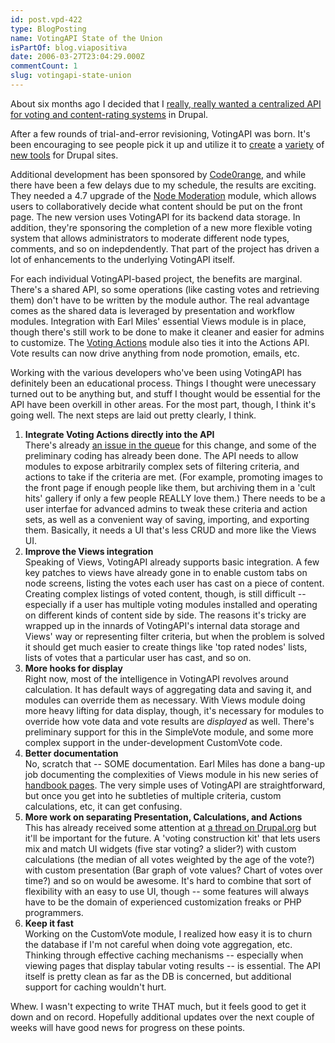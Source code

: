 ```yaml
---
id: post.vpd-422
type: BlogPosting
name: VotingAPI State of the Union
isPartOf: blog.viapositiva
date: 2006-03-27T23:04:29.000Z
commentCount: 1
slug: votingapi-state-union
---
```

About six months ago I decided that I [really, really wanted a centralized API for voting and content-rating systems](http://drupal.org/node/33629) in Drupal.

After a few rounds of trial-and-error revisioning, VotingAPI was born. It's been encouraging to see people pick it up and utilize it to [create](http://drupal.org/node/49767) a [variety](http://drupal.org/node/53611) of [new tools](http://drupal.org/node/48774) for Drupal sites.

Additional development has been sponsored by [Code0range](http://www.code0range.net/), and while there have been a few delays due to my schedule, the results are exciting. They needed a 4.7 upgrade of the [Node Moderation](http://drupal.org/node/11170) module, which allows users to collaboratively decide what content should be put on the front page. The new version uses VotingAPI for its backend data storage. In addition, they're sponsoring the completion of a new more flexible voting system that allows administrators to moderate different node types, comments, and so on indepdendently. That part of the project has driven a lot of enhancements to the underlying VotingAPI itself.

For each individual VotingAPI-based project, the benefits are marginal. There's a shared API, so some operations (like casting votes and retrieving them) don't have to be written by the module author. The real advantage comes as the shared data is leveraged by presentation and workflow modules. Integration with Earl Miles' essential Views module is in place, though there's still work to be done to make it cleaner and easier for admins to customize. The [Voting Actions](http://drupal.org/node/46895) module also ties it into the Actions API. Vote results can now drive anything from node promotion, emails, etc.

Working with the various developers who've been using VotingAPI has definitely been an educational process. Things I thought were unecessary turned out to be anything but, and stuff I thought would be essential for the API have been overkill in other areas. For the most part, though, I think it's going well. The next steps are laid out pretty clearly, I think.

1. **Integrate Voting Actions directly into the API**  
    There's already [an issue in the queue](http://drupal.org/node/52726) for this change, and some of the preliminary coding has already been done. The API needs to allow modules to expose arbitrarily complex sets of filtering criteria, and actions to take if the criteria are met. (For example, promoting images to the front page if enough people like them, but archiving them in a 'cult hits' gallery if only a few people REALLY love them.) There needs to be a user interfae for advanced admins to tweak these criteria and action sets, as well as a convenient way of saving, importing, and exporting them. Basically, it needs a UI that's less CRUD and more like the Views UI.
2. **Improve the Views integration**  
    Speaking of Views, VotingAPI already supports basic integration. A few key patches to views have already gone in to enable custom tabs on node screens, listing the votes each user has cast on a piece of content. Creating complex listings of voted content, though, is still difficult -- especially if a user has multiple voting modules installed and operating on different kinds of content side by side. The reasons it's tricky are wrapped up in the innards of VotingAPI's internal data storage and Views' way or representing filter criteria, but when the problem is solved it should get much easier to create things like 'top rated nodes' lists, lists of votes that a particular user has cast, and so on.
3. **More hooks for display**  
    Right now, most of the intelligence in VotingAPI revolves around calculation. It has default ways of aggregating data and saving it, and modules can override them as necessary. With Views module doing more heavy lifting for data display, though, it's necessary for modules to override how vote data and vote results are *displayed* as well. There's preliminary support for this in the SimpleVote module, and some more complex support in the under-development CustomVote code.
4. **Better documentation**  
    No, scratch that -- SOME documentation. Earl Miles has done a bang-up job documenting the complexities of Views module in his new series of [handbook pages](http://drupal.org/node/42592). The very simple uses of VotingAPI are straightforward, but once you get into he subtleties of multiple criteria, custom calculations, etc, it can get confusing.
5. **More work on separating Presentation, Calculations, and Actions**  
    This has already received some attention at [a thread on Drupal.org](http://drupal.org/node/53786) but it'll be important for the future. A 'voting construction kit' that lets users mix and match UI widgets (five star voting? a slider?) with custom calculations (the median of all votes weighted by the age of the vote?) with custom presentation (Bar graph of vote values? Chart of votes over time?) and so on would be awesome. It's hard to combine that sort of flexibility with an easy to use UI, though -- some features will always have to be the domain of experienced customization freaks or PHP programmers.
6. **Keep it fast**  
    Working on the CustomVote module, I realized how easy it is to churn the database if I'm not careful when doing vote aggregation, etc. Thinking through effective caching mechanisms -- especially when viewing pages that display tabular voting results -- is essential. The API itself is pretty clean as far as the DB is concerned, but additional support for caching wouldn't hurt.

Whew. I wasn't expecting to write THAT much, but it feels good to get it down and on record. Hopefully additional updates over the next couple of weeks will have good news for progress on these points.
